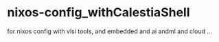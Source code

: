 # nixos-config_withCalestiaShell
for nixos config with vlsi tools, and embedded and ai andml and cloud ...
